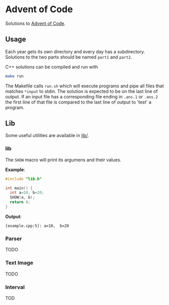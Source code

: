 # Advent of Code

Solutions to [Advent of Code](https://adventofcode.com/2023).

## Usage

Each year gets its own directory and every day has a subdirectory.
Solutions to the two parts should be named `part1` and `part2`.

C++ solutions can be compiled and run with
```bash
make run
```
The Makefile calls `run.sh` which will execute programs 
and pipe all files that matches `*input` to stdin.
The solution is expected to be on the last line of output.
If an input file has a corresponding file ending in `.ans.1` or `.ans.2`
the first line of that file is compared to the last line of output to
'test' a program.

## Lib

Some useful utilities are available in [lib/](lib/).

### lib

The `SHOW` macro will print its argumens and their values.

**Example**:
```c++
#include "lib.h"

int main() {
  int a=10, b=20;
  SHOW(a, b);
  return 0;
}
```
**Output**:
```
[example.cpp:5]: a=10,  b=20
```

### Parser

TODO

### Text Image

TODO

### Interval

TOD
